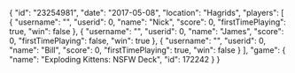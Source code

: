 {
  "id": "23254981",
  "date": "2017-05-08",
  "location": "Hagrids",
  "players": [
    {
      "username": "",
      "userid": 0,
      "name": "Nick",
      "score": 0,
      "firstTimePlaying": true,
      "win": false
    },
    {
      "username": "",
      "userid": 0,
      "name": "James",
      "score": 0,
      "firstTimePlaying": false,
      "win": true
    },
    {
      "username": "",
      "userid": 0,
      "name": "Bill",
      "score": 0,
      "firstTimePlaying": true,
      "win": false
    }
  ],
  "game": {
    "name": "Exploding Kittens: NSFW Deck",
    "id": 172242
  }
}
